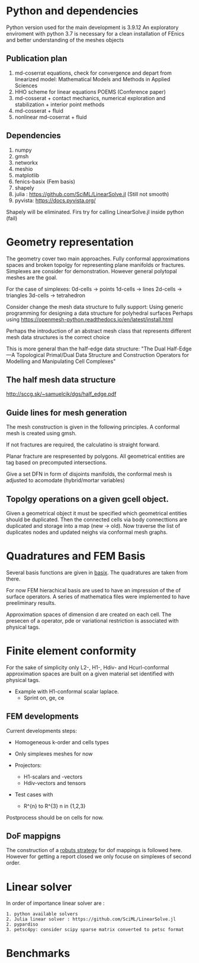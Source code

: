 # Python and dependencies
Python version used for the main development is 3.9.12
An exploratory enviroment with python 3.7 is necessary for a clean installation of FEnics and better understanding of the meshes objects

## Publication plan

1) md-coserrat equations, check for convergence and depart from linearized model: Mathematical Models and Methods in Applied Sciences
2) HHO scheme for linear equations POEMS (Conference paper)
3) md-cosserat + contact mechanics, numerical exploration and stabilization + interior point methods
3) md-cosserat + fluid
4) nonlinear md-coserrat + fluid


## Dependencies

1. numpy
2. gmsh
4. networkx
5. meshio
6. matplotlib
7. fenics-basix (Fem basis)
8. shapely
9. julia : https://github.com/SciML/LinearSolve.jl (Still not smooth)
10. pyvista: https://docs.pyvista.org/

Shapely will be eliminated.
Firs try for calling LinearSolve.jl inside python <pip install julia> (fail)

# Geometry representation

The geometry cover two main approaches. Fully conformal approximations spaces and broken topolgy for representing plane manifolds or fractures. Simplexes are consider for demonstration. However general polytopal meshes are the goal.

For the case of simplexes:
0d-cells -> points
1d-cells -> lines
2d-cells -> triangles
3d-cells -> tetrahedron

Consider change the mesh data structure to fully support:
Using generic programming for designing a data structure for polyhedral surfaces
Perhaps using https://openmesh-python.readthedocs.io/en/latest/install.html

Perhaps the introduction of an abstract mesh class that represents different mesh data structures is the correct choice

This is more general than the half-edge data structure: "The Dual Half-Edge—A Topological Primal/Dual Data Structure and Construction Operators for Modelling and Manipulating Cell Complexes"

## The half mesh data structure
http://sccg.sk/~samuelcik/dgs/half_edge.pdf


## Guide lines for mesh generation

The mesh construction is given in the following principles. 
A conformal mesh is created using gmsh.

If not fractures are required, the calculatino is straight forward.

Planar fracture are respresented by polygons. All geometrical entities are tag based on precomputed intersections.

Give a set DFN in form of disjoints manifolds, the conformal mesh is adjusted to acomodate (hybrid/mortar variables)

## Topolgy operations on a given gcell object.

Given a geometrical object it must be specified which geometrical entities should be duplicated. Then the connected cells via body connecttions are duplicated and storage into a map (new -> old). 
Now traverse the list of duplicates nodes and updated neighs via conformal mesh graphs.
 

# Quadratures and FEM Basis

Several basis functions are given in [basix](https://github.com/FEniCS/basix). The quadratures are taken from there.

For now FEM hierachical basis are used to have an impression of the  of surface operators. A series of mathematica files were implemented to have preeliminary results.

Approximation spaces of dimension d are created on each cell. The presecen of a operator, pde or variational restriction is associated with physical tags.



# Finite element conformity

For the sake of simplicity only L2-, H1-, Hdiv- and Hcurl-conformal approximation spaces are built on a given material set identified with physical tags.

* Example with H1-conformal scalar laplace.
	* Sprint on, ge, ce

## FEM developments

Current developments steps:

* Homogeneous k-order and cells types
* Only simplexes meshes for now

* Projectors:
	* H1-scalars and -vectors
	* Hdiv-vectors and tensors
* Test cases with
	* R^{n} to R^{3} n in {1,2,3}

Postprocess should be on cells for now.


## DoF mappigns

The construction of a [robuts strategy](https://dl.acm.org/doi/10.1145/3524456) for dof mappings is followed here. However for getting a report closed we only focuse on simplexes of second order.


# Linear solver
In order of importance linear solver are :
 
	1. python available solvers
	2. Julia linear solver : https://github.com/SciML/LinearSolve.jl
	2. pypardiso
	3. petsc4py: consider scipy sparse matrix converted to petsc format

# Benchmarks	

